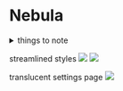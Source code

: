 # Nebula

<details>
  <summary>things to note</summary>
  <br>
  Note that this theme minimize the leftmost vertical bar, where the multiple options are at. The reason is that I rarely use them, except command palette and settings, which I can just use shortcut keys to access. If you don't like it, alter or comment the style with the CSS class <code>side-dock-ribbon</code>, <code>side-dock-ribbon-tab</code> and <code>side-dock-ribbon-action</code>.
  <br><br>
  The CSS file is also pretty well documented, so you'll know where to change if you're not satisfied at some part.
</details>

streamlined styles
![](showcase1.png)
![](showcase2.png)

translucent settings page
![](showcase3.png)
